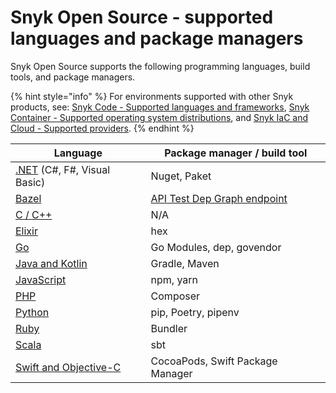 # Snyk Open Source - supported languages and package managers

Snyk Open Source supports the following programming languages, build tools, and package managers.

{% hint style="info" %}
For environments supported with other Snyk products, see: [Snyk Code - Supported languages and frameworks](../../snyk-code/snyk-code-language-and-framework-support.md), [Snyk Container - Supported operating system distributions](../../snyk-container/how-snyk-container-works/supported-operating-system-distributions.md), and [Snyk IaC and Cloud - Supported providers](../../../scan-infrastructure/supported-iac-and-cloud-providers.md).
{% endhint %}

| **Language**                                                                                                                           | **Package manager / build tool**                                                                    |
| -------------------------------------------------------------------------------------------------------------------------------------- | --------------------------------------------------------------------------------------------------- |
| [.NET](../../supported-languages-and-frameworks/.net.md#open-source-and-licensing) (C#, F#, Visual Basic)                              | Nuget, Paket                                                                                        |
| [Bazel](../../../scan-application-code/snyk-open-source/snyk-open-source-supported-languages-and-package-managers/snyk-for-bazel.md)   | [API Test Dep Graph endpoint](https://snyk.docs.apiary.io/#reference/test/dep-graph/test-dep-graph) |
| [C / C++](../../supported-languages-and-frameworks/c-c++/#open-source-and-licensing)                                                   | N/A                                                                                                 |
| [Elixir](../../../scan-application-code/snyk-open-source/snyk-open-source-supported-languages-and-package-managers/snyk-for-elixir.md) | hex                                                                                                 |
| [Go](../../../scan-application-code/snyk-open-source/snyk-open-source-supported-languages-and-package-managers/snyk-for-go.md)         | Go Modules, dep, govendor                                                                           |
| [Java and Kotlin](../../supported-languages-and-frameworks/java-and-kotlin/#open-source-and-licensing)                                 | Gradle, Maven                                                                                       |
| [JavaScript](../../supported-languages-and-frameworks/javascript/#open-source-and-licensing)                                           | npm, yarn                                                                                           |
| [PHP](../../../scan-application-code/snyk-open-source/snyk-open-source-supported-languages-and-package-managers/snyk-for-php.md)       | Composer                                                                                            |
| [Python](../../../scan-application-code/snyk-open-source/snyk-open-source-supported-languages-and-package-managers/snyk-for-python.md) | pip, Poetry, pipenv                                                                                 |
| [Ruby](snyk-for-ruby.md)                                                                                                               | Bundler                                                                                             |
| [Scala](snyk-for-scala.md)                                                                                                             | sbt                                                                                                 |
| [Swift and Objective-C](../../supported-languages-and-frameworks/swift-and-objective-c.md#open-source-and-licensing)                   | CocoaPods, Swift Package Manager                                                                    |
